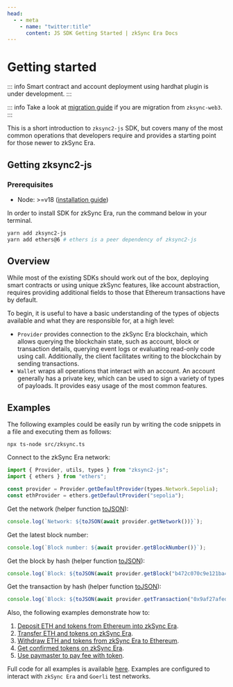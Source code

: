 ```yaml
---
head:
  - - meta
    - name: "twitter:title"
      content: JS SDK Getting Started | zkSync Era Docs
---
```


# Getting started

::: info
Smart contract and account deployment using hardhat plugin is under development.
:::

::: info
Take a look at [migration guide](migration.md) if you are migration from `zksync-web3`.
:::

This is a short introduction to `zksync2-js` SDK, but covers many of the most common operations that developers require and provides a
starting point for those newer to zkSync Era.

## Getting zksync2-js

### Prerequisites

- Node: >=v18 ([installation guide](https://nodejs.org/en/download/package-manager))

In order to install SDK for zkSync Era, run the command below in your terminal.

```bash
yarn add zksync2-js
yarn add ethers@6 # ethers is a peer dependency of zksync2-js
```

## Overview

While most of the existing SDKs should work out of the box, deploying smart contracts or using unique zkSync features, like account abstraction, requires providing additional
fields to those that Ethereum transactions have by default.

To begin, it is useful to have a basic understanding of the types of objects available and what they are responsible for, at a high level:

- `Provider` provides connection to the zkSync Era blockchain, which allows querying the blockchain state, such as account, block or transaction details,
  querying event logs or evaluating read-only code using call. Additionally, the client facilitates writing to the blockchain by sending
  transactions.
- `Wallet` wraps all operations that interact with an account. An account generally has a private key, which can be used to sign a variety of
  types of payloads. It provides easy usage of the most common features.

## Examples

The following examples could be easily run by writing the code snippets in a file and executing them as follows:

```shell
npx ts-node src/zksync.ts
```

Connect to the zkSync Era network:

```ts
import { Provider, utils, types } from "zksync2-js";
import { ethers } from "ethers";

const provider = Provider.getDefaultProvider(types.Network.Sepolia);
const ethProvider = ethers.getDefaultProvider("sepolia");
```

Get the network (helper function [toJSON](./providers.md#tojson)):

```ts
console.log(`Network: ${toJSON(await provider.getNetwork())}`);
```

Get the latest block number:

```ts
console.log(`Block number: ${await provider.getBlockNumber()}`);
```

Get the block by hash (helper function [toJSON](./providers.md#tojson)):

```ts
console.log(`Block: ${toJSON(await provider.getBlock("b472c070c9e121ba42702f6c322b7b266e287a4d8b5fa426ed265b105430c397", true))}`);
```

Get the transaction by hash (helper function [toJSON](./providers.md#tojson)):

```ts
console.log(`Block: ${toJSON(await provider.getTransaction("0x9af27afed9a4dd018c0625ea1368afb8ba08e4cfb69b3e76dfb8521c8a87ecfc"))}`);
```

Also, the following examples demonstrate how to:

1. [Deposit ETH and tokens from Ethereum into zkSync Era](examples/deposit.md).
2. [Transfer ETH and tokens on zkSync Era](examples/transfer.md).
3. [Withdraw ETH and tokens from zkSync Era to Ethereum](examples/withdraw.md).
4. [Get confirmed tokens on zkSync Era](examples/get-confirmed-tokens.md).
5. [Use paymaster to pay fee with token](examples/custom-paymaster/use-paymaster.md).

Full code for all examples is available [here](https://github.com/zksync-sdk/zksync2-examples/tree/main/js). Examples are configured to
interact with `zkSync Era` and `Goerli` test networks.

